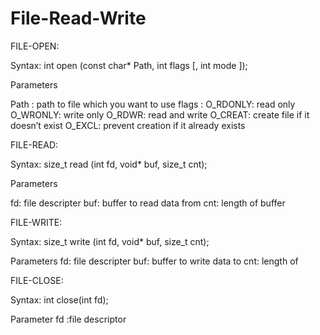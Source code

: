 # File-Read-Write

FILE-OPEN:

Syntax:
int open (const char* Path, int flags [, int mode ]); 

Parameters

Path : path to file which you want to use
flags : 
O_RDONLY: read only
O_WRONLY: write only
O_RDWR: read and write
O_CREAT: create file if it doesn’t exist
O_EXCL: prevent creation if it already exists

FILE-READ:

Syntax:
size_t read (int fd, void* buf, size_t cnt);  

Parameters

fd: file descripter
buf: buffer to read data from
cnt: length of buffer

FILE-WRITE:

Syntax:
size_t write (int fd, void* buf, size_t cnt); 

Parameters
fd: file descripter
buf: buffer to write data to
cnt: length of 

FILE-CLOSE:

Syntax:
int close(int fd); 

Parameter
fd :file descriptor
